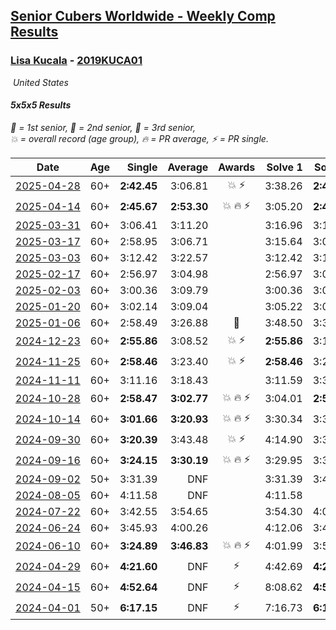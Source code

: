 <style>table {white-space: nowrap;}</style>
<link rel="stylesheet" type="text/css" href="/scw-comp/css/flags.css" />

## [Senior Cubers Worldwide - Weekly Comp Results](/scw-comp/results/)
### [Lisa Kucala](README.md) - [2019KUCA01](https://www.worldcubeassociation.org/persons/2019KUCA01?event=555)

<i class="flag flag-US" />&nbsp;United States

#### 5x5x5 Results

<span style="white-space: nowrap;">🥇 = 1st senior</span>, <span style="white-space: nowrap;">🥈 = 2nd senior</span>, <span style="white-space: nowrap;">🥉 = 3rd senior</span>, <span style="white-space: nowrap;">💥 = overall record (age group)</span>, <span style="white-space: nowrap;">🔥 = PR average</span>, <span style="white-space: nowrap;">⚡ = PR single</span>.

| Date | Age | Single | Average | Awards | Solve 1 | Solve 2 | Solve 3 | Solve 4 | Solve 5 | Video |
| :--: | :--: | --: | --: | :--: | --: | --: | --: | --: | --: | :-- |
| [2025-04-28](../../results/2025-04-28/555.md) | 60+ | **2:42.45** | 3:06.81 | 💥 ⚡ | 3:38.26 | **2:42.45** | 2:59.72 | DNS | DNS | [Desktop](https://www.facebook.com/events/1377117046816998/permalink/1385172072678162) / [Mobile](https://m.facebook.com/events/1377117046816998?view=permalink&id=1385172072678162) |
| [2025-04-14](../../results/2025-04-14/555.md) | 60+ | **2:45.67** | **2:53.30** | 💥 🔥 ⚡ | 3:05.20 | **2:45.67** | 2:49.02 | DNS | DNS | [Desktop](https://www.facebook.com/events/557740544015249/permalink/567084599747510) / [Mobile](https://m.facebook.com/events/557740544015249?view=permalink&id=567084599747510) |
| [2025-03-31](../../results/2025-03-31/555.md) | 60+ | 3:06.41 | 3:11.20 |  | 3:16.96 | 3:10.22 | 3:06.41 | DNS | DNS | [Desktop](https://www.facebook.com/events/1215716510554915/permalink/1229801955813037) / [Mobile](https://m.facebook.com/events/1215716510554915?view=permalink&id=1229801955813037) |
| [2025-03-17](../../results/2025-03-17/555.md) | 60+ | 2:58.95 | 3:06.71 |  | 3:15.64 | 3:05.55 | 2:58.95 | DNS | DNS | [Desktop](https://www.facebook.com/events/640124968972990/permalink/649390624713091) / [Mobile](https://m.facebook.com/events/640124968972990?view=permalink&id=649390624713091) |
| [2025-03-03](../../results/2025-03-03/555.md) | 60+ | 3:12.42 | 3:22.57 |  | 3:12.42 | 3:17.20 | 3:38.09 | DNS | DNS | [Desktop](https://www.facebook.com/events/1658275441710851/permalink/1666937644177964) / [Mobile](https://m.facebook.com/events/1658275441710851?view=permalink&id=1666937644177964) |
| [2025-02-17](../../results/2025-02-17/555.md) | 60+ | 2:56.97 | 3:04.98 |  | 2:56.97 | 3:03.37 | 3:14.59 | DNS | DNS | [Desktop](https://www.facebook.com/events/932951942320656/permalink/941195154829668) / [Mobile](https://m.facebook.com/events/932951942320656?view=permalink&id=941195154829668) |
| [2025-02-03](../../results/2025-02-03/555.md) | 60+ | 3:00.36 | 3:09.79 |  | 3:00.36 | 3:08.55 | 3:20.46 | DNS | DNS | [Desktop](https://www.facebook.com/events/1130545325035871/permalink/1139424054147998) / [Mobile](https://m.facebook.com/events/1130545325035871?view=permalink&id=1139424054147998) |
| [2025-01-20](../../results/2025-01-20/555.md) | 60+ | 3:02.14 | 3:09.04 |  | 3:05.22 | 3:02.14 | 3:19.76 | DNS | DNS | [Desktop](https://www.facebook.com/events/963859128590696/permalink/972775721032370) / [Mobile](https://m.facebook.com/events/963859128590696?view=permalink&id=972775721032370) |
| [2025-01-06](../../results/2025-01-06/555.md) | 60+ | 2:58.49 | 3:26.88 | 🥉 | 3:48.50 | 3:33.64 | 2:58.49 | DNS | DNS | [Desktop](https://www.facebook.com/events/634250922593731/permalink/644333611585462) / [Mobile](https://m.facebook.com/events/634250922593731?view=permalink&id=644333611585462) |
| [2024-12-23](../../results/2024-12-23/555.md) | 60+ | **2:55.86** | 3:08.52 | 💥 ⚡ | **2:55.86** | 3:18.35 | 3:11.36 | DNS | DNS | [Desktop](https://www.facebook.com/events/611146718114819/permalink/613950114501146) / [Mobile](https://m.facebook.com/events/611146718114819?view=permalink&id=613950114501146) |
| [2024-11-25](../../results/2024-11-25/555.md) | 60+ | **2:58.46** | 3:23.40 | 💥 ⚡ | **2:58.46** | 3:25.44 | 3:46.30 | DNS | DNS | [Desktop](https://www.facebook.com/events/568276315811932/permalink/577110324928531) / [Mobile](https://m.facebook.com/events/568276315811932?view=permalink&id=577110324928531) |
| [2024-11-11](../../results/2024-11-11/555.md) | 60+ | 3:11.16 | 3:18.43 |  | 3:11.59 | 3:32.53 | 3:11.16 | DNS | DNS | [Desktop](https://www.facebook.com/events/456459500381444/permalink/465115249515869) / [Mobile](https://m.facebook.com/events/456459500381444?view=permalink&id=465115249515869) |
| [2024-10-28](../../results/2024-10-28/555.md) | 60+ | **2:58.47** | **3:02.77** | 💥 🔥 ⚡ | 3:04.01 | **2:58.47** | 3:05.82 | DNS | DNS | [Desktop](https://www.facebook.com/events/1343692439829519/permalink/1352644465600983) / [Mobile](https://m.facebook.com/events/1343692439829519?view=permalink&id=1352644465600983) |
| [2024-10-14](../../results/2024-10-14/555.md) | 60+ | **3:01.66** | **3:20.93** | 💥 🔥 ⚡ | 3:30.34 | 3:30.78 | **3:01.66** | DNS | DNS | [Desktop](https://www.facebook.com/events/1556569994978787/permalink/1566279137341206) / [Mobile](https://m.facebook.com/events/1556569994978787?view=permalink&id=1566279137341206) |
| [2024-09-30](../../results/2024-09-30/555.md) | 60+ | **3:20.39** | 3:43.48 | 💥 ⚡ | 4:14.90 | 3:35.14 | **3:20.39** | DNS | DNS | [Desktop](https://www.facebook.com/events/1448319499191380/permalink/1458230461533617) / [Mobile](https://m.facebook.com/events/1448319499191380?view=permalink&id=1458230461533617) |
| [2024-09-16](../../results/2024-09-16/555.md) | 60+ | **3:24.15** | **3:30.19** | 💥 🔥 ⚡ | 3:29.95 | 3:36.47 | **3:24.15** | DNS | DNS | [Desktop](https://www.facebook.com/events/1169142974162460/permalink/1178176306592460) / [Mobile](https://m.facebook.com/events/1169142974162460?view=permalink&id=1178176306592460) |
| [2024-09-02](../../results/2024-09-02/555.md) | 50+ | 3:31.39 | DNF |  | 3:31.39 | 3:41.19 | DNF | DNS | DNS | [Desktop](https://www.facebook.com/events/496466003310019/permalink/504147935875159) / [Mobile](https://m.facebook.com/events/496466003310019?view=permalink&id=504147935875159) |
| [2024-08-05](../../results/2024-08-05/555.md) | 60+ | 4:11.58 | DNF |  | 4:11.58 | DNF | DNS | DNS | DNS | [Desktop](https://www.facebook.com/events/843031524469348/permalink/850972723675228) / [Mobile](https://m.facebook.com/events/843031524469348?view=permalink&id=850972723675228) |
| [2024-07-22](../../results/2024-07-22/555.md) | 60+ | 3:42.55 | 3:54.65 |  | 3:54.30 | 4:07.10 | 3:42.55 | DNS | DNS | [Desktop](https://www.facebook.com/events/785148847162745/permalink/793752496302380) / [Mobile](https://m.facebook.com/events/785148847162745?view=permalink&id=793752496302380) |
| [2024-06-24](../../results/2024-06-24/555.md) | 60+ | 3:45.93 | 4:00.26 |  | 4:12.06 | 3:45.93 | 4:02.80 | DNS | DNS | [Desktop](https://www.facebook.com/events/500485402410682/permalink/509108161548406) / [Mobile](https://m.facebook.com/events/500485402410682?view=permalink&id=509108161548406) |
| [2024-06-10](../../results/2024-06-10/555.md) | 60+ | **3:24.89** | **3:46.83** | 💥 🔥 ⚡ | 4:01.99 | 3:53.61 | **3:24.89** | DNS | DNS | [Desktop](https://www.facebook.com/events/804039971828225/permalink/812249481007274) / [Mobile](https://m.facebook.com/events/804039971828225?view=permalink&id=812249481007274) |
| [2024-04-29](../../results/2024-04-29/555.md) | 60+ | **4:21.60** | DNF | ⚡ | 4:42.69 | **4:21.60** | DNS | DNS | DNS | [Desktop](https://www.facebook.com/events/457727373442774/permalink/466787502536761) / [Mobile](https://m.facebook.com/events/457727373442774?view=permalink&id=466787502536761) |
| [2024-04-15](../../results/2024-04-15/555.md) | 60+ | **4:52.64** | DNF | ⚡ | 8:08.62 | **4:52.64** | DNS | DNS | DNS | [Desktop](https://www.facebook.com/events/824973009507415/permalink/831155882222461) / [Mobile](https://m.facebook.com/events/824973009507415?view=permalink&id=831155882222461) |
| [2024-04-01](../../results/2024-04-01/555.md) | 50+ | **6:17.15** | DNF | ⚡ | 7:16.73 | **6:17.15** | DNS | DNS | DNS | [Desktop](https://www.facebook.com/events/3767623586842150/permalink/3776936595910849) / [Mobile](https://m.facebook.com/events/3767623586842150?view=permalink&id=3776936595910849) |


<!-- Global site tag (gtag.js) - Google Analytics -->
<script async src="https://www.googletagmanager.com/gtag/js?id=UA-86348435-3"></script>
<script>window.dataLayer = window.dataLayer || []; function gtag() {dataLayer.push(arguments);} gtag('js', new Date()); gtag('config', 'UA-86348435-3');</script>
